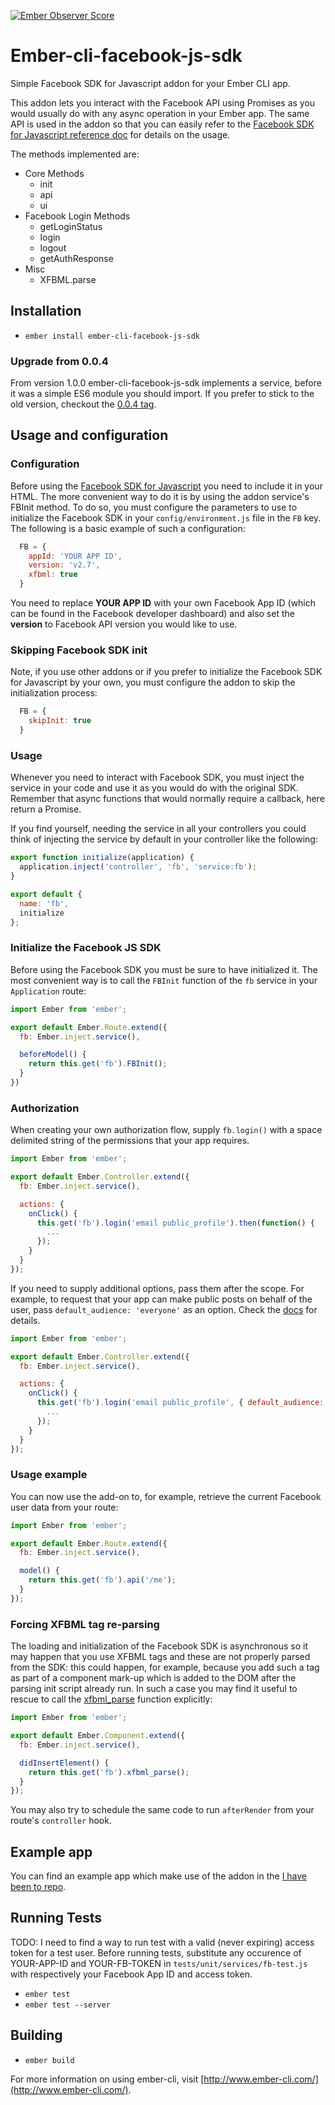 [![Ember Observer Score](http://emberobserver.com/badges/ember-cli-facebook-js-sdk.svg)](http://emberobserver.com/addons/ember-cli-facebook-js-sdk)

# Ember-cli-facebook-js-sdk

Simple Facebook SDK for Javascript addon for your Ember CLI app.

This addon lets you interact with the Facebook API using Promises
as you would usually do with any async operation in your Ember app.
The same API is used in the addon so that you can easily refer to the
[Facebook SDK for Javascript reference doc](https://developers.facebook.com/docs/javascript/reference) for
details on the usage.

The methods implemented are:

* Core Methods
  - init
  - api
  - ui
* Facebook Login Methods
  - getLoginStatus
  - login
  - logout
  - getAuthResponse
* Misc
  - XFBML.parse

## Installation

* `ember install ember-cli-facebook-js-sdk`

### Upgrade from 0.0.4

From version 1.0.0 ember-cli-facebook-js-sdk implements a service, before it was a simple ES6 module you should import.
If you prefer to stick to the old version, checkout the [0.0.4 tag](https://github.com/pitchtarget/ember-cli-facebook-js-sdk/tree/0.0.4).

## Usage and configuration

### Configuration

Before using the [Facebook SDK for Javascript](https://developers.facebook.com/docs/javascript) you need
to include it in your HTML. The more convenient way to do it is by using the addon service's FBInit method.
To do so, you must configure the parameters to use to initialize the Facebook SDK in your `config/environment.js` file in the `FB` key.
The following is a basic example of such a configuration:

```js
  FB = {
    appId: 'YOUR APP ID',
    version: 'v2.7',
    xfbml: true
  }
```

You need to replace **YOUR APP ID** with your own Facebook App ID (which can be found in the Facebook developer dashboard)
and also set the **version** to Facebook API version you would like to use.

### Skipping Facebook SDK init

Note, if you use other addons or if you prefer to initialize the Facebook SDK for Javascript by your own, you must configure the addon to skip the initialization process:

```js
  FB = {
    skipInit: true
  }
```

### Usage

Whenever you need to interact with Facebook SDK, you must inject the service in your code and use it as you would do with the
original SDK. Remember that async functions that would normally require a callback, here return a Promise.

If you find yourself, needing the service in all your controllers you could think of injecting the service by default in your controller like the following:

```js
export function initialize(application) {
  application.inject('controller', 'fb', 'service:fb');
}

export default {
  name: 'fb',
  initialize
};
```

### Initialize the Facebook JS SDK

Before using the Facebook SDK you must be sure to have initialized it.
The most convenient way is to call the `FBInit` function of the `fb`
service in your `Application` route:

```js
import Ember from 'ember';

export default Ember.Route.extend({
  fb: Ember.inject.service(),

  beforeModel() {
    return this.get('fb').FBInit();
  }
})
```

### Authorization

When creating your own authorization flow, supply `fb.login()` with a space delimited string of the permissions that your app requires.

```js
import Ember from 'ember';

export default Ember.Controller.extend({
  fb: Ember.inject.service(),

  actions: {
    onClick() {
      this.get('fb').login('email public_profile').then(function() {
        ...
      });
    }
  }
});
```

If you need to supply additional options, pass them after the scope. For example, to request that your app can make public posts on behalf of the user, pass `default_audience: 'everyone'` as an option. Check the [docs](https://developers.facebook.com/docs/reference/javascript/FB.login/v2.10) for details.

```js
import Ember from 'ember';

export default Ember.Controller.extend({
  fb: Ember.inject.service(),

  actions: {
    onClick() {
      this.get('fb').login('email public_profile', { default_audience: 'everyone' }).then(function() {
        ...
      });
    }
  }
});
```

### Usage example

You can now use the add-on to, for example, retrieve the current Facebook user data from your route:

```js
import Ember from 'ember';

export default Ember.Route.extend({
  fb: Ember.inject.service(),

  model() {
    return this.get('fb').api('/me');
  }
});
```

### Forcing XFBML tag re-parsing

The loading and initialization of the Facebook SDK is asynchronous so it may happen that you use XFBML tags and these
are not properly parsed from the SDK: this could happen, for example, because you add such a tag as part of a component
mark-up which is added to the DOM after the parsing init script already run. In such a case you may find it useful to rescue
to call the [xfbml_parse](https://developers.facebook.com/docs/reference/javascript/FB.XFBML.parse) function explicitly:

```js
import Ember from 'ember';

export default Ember.Component.extend({
  fb: Ember.inject.service(),

  didInsertElement() {
    return this.get('fb').xfbml_parse();
  }
});
```

You may also try to schedule the same code to run `afterRender` from your route's `controller` hook.

## Example app

You can find an example app which make use of the addon in the [I have been to repo](https://github.com/bugant/i-have-been-to).

## Running Tests

TODO: I need to find a way to run test with a valid (never expiring) access token for a test user.
Before running tests, substitute any occurence of YOUR-APP-ID and YOUR-FB-TOKEN in `tests/unit/services/fb-test.js` with respectively your Facebook App ID and access token.

* `ember test`
* `ember test --server`

## Building

* `ember build`

For more information on using ember-cli, visit [http://www.ember-cli.com/](http://www.ember-cli.com/).
